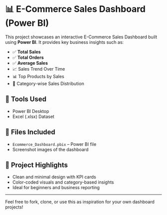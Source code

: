 # 📊 E-Commerce Sales Dashboard (Power BI)

This project showcases an interactive E-Commerce Sales Dashboard built using **Power BI**. It provides key business insights such as:

- ✅ **Total Sales**
- ✅ **Total Orders**
- ✅ **Average Sales**
- 📈 Sales Trend Over Time
- 📊 Top Products by Sales
- 🥧 Category-wise Sales Distribution

## 🔧 Tools Used
- Power BI Desktop
- Excel (.xlsx) Dataset

## 📁 Files Included
- `Ecommerce_Dashboard.pbix` – Power BI file
- Screenshot images of the dashboard

## 📌 Project Highlights
- Clean and minimal design with KPI cards
- Color-coded visuals and category-based insights
- Ideal for beginners and business reporting

---

Feel free to fork, clone, or use this as inspiration for your own dashboard projects!
